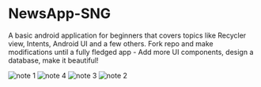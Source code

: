 # NewsApp-SNG
A basic android application for beginners that covers topics like Recycler view, Intents, Android UI and a few others. Fork repo and make modifications until a fully fledged app - Add more UI components, design a database, make it beautiful!

![note 1](https://user-images.githubusercontent.com/55332600/81225488-39e5da80-8fe1-11ea-8c30-ee242b8bcd6d.JPG)
![note 4](https://user-images.githubusercontent.com/55332600/81225491-3b170780-8fe1-11ea-897d-31567b047b15.JPG)
![note 3](https://user-images.githubusercontent.com/55332600/81225498-3d796180-8fe1-11ea-97c5-e9fd043fdc63.JPG)
![note 2](https://user-images.githubusercontent.com/55332600/81225502-3eaa8e80-8fe1-11ea-8b48-8fa99a528def.JPG)
